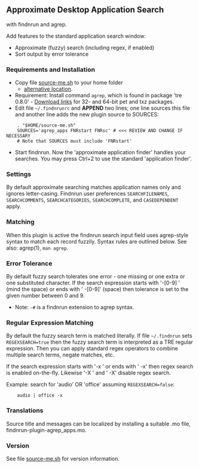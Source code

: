## Approximate Desktop Application Search

with findnrun and agrep.

Add features to the standard application search window:

 * Approximate (fuzzy) search (including regex, if enabled)
 * Sort output by error tolerance

### Requirements and Installation

 * Copy file [source-me.sh](source-me.sh) to your home folder
   - [alternative location](examples/agrep_apps/source-me.sh).
 * Requirement: Install command `agrep`, which is found in package
   'tre 0.8.0' - 
   [Download links](https://github.com/step-/find-n-run/releases/2.2.0)
   for 32- and 64-bit pet and txz packages.
 * Edit file `~/.findnrunrc` and **APPEND** two lines; one line sources
   this file and another line adds the new plugin source to SOURCES:
```
    . "$HOME/source-me.sh"
    SOURCES='agrep_apps FNRstart FNRsc' # <<< REVIEW AND CHANGE IF NECESSARY
    # Note that SOURCES must include 'FNRstart'
```

 * Start findnrun. Now the 'approximate application finder' handles your
   searches.  You may press Ctrl+2 to use the standard 'application finder'.

### Settings

By default approximate searching matches application names only and
ignores letter-casing.  Findnrun user preferences `SEARCHFILENAMES`,
`SEARCHCOMMENTS`, `SEARCHCATEGORIES`, `SEARCHCOMPLETE`, and
`CASEDEPENDENT` apply.

### Matching

When this plugin is active the findnrun search input field uses
agrep-style syntax to match each record fuzzily. Syntax rules are
outlined below. See also: agrep(1), `man agrep`.

### Error Tolerance

By default fuzzy search tolerates one error - one missing or one extra
or one substituted character.  If the search expression starts with
'-[0-9] ' (mind the space) or ends with ' -[0-9]' (space) then tolerance
is set to the given number between 0 and 9.

 * Note: `-#` is a findnrun extension to agrep syntax.

### Regular Expression Matching

By default the fuzzy search term is matched literally. If file
`~/.findnrun` sets `REGEXSEARCH=true` then the fuzzy search term is
interpreted as a TRE regular expression. Then you can apply standard
regex operators to combine multiple search terms, negate matches, etc.

If the search expression starts with '-x ' or ends with ' -x' then regex
search is enabled on-the-fly. Likewise '-X ' and ' -X' disable regex search.

Example: search for 'audio' OR 'office' assuming `REGEXSEARCH=false`:
```
    audio | office -x
```

### Translations

Source title and messages can be localized by installing a suitable
.mo file, findnrun-plugin-agrep\_apps.mo.

### Version

See file [source-me.sh](source-me.sh) for version information.
